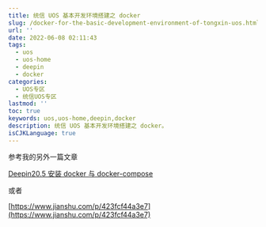 ```yaml
---
title: 统信 UOS 基本开发环境搭建之 docker
slug: /docker-for-the-basic-development-environment-of-tongxin-uos.html
url: ''
date: 2022-06-08 02:11:43
tags:
  - uos
  - uos-home
  - deepin
  - docker
categories:
  - UOS专区
  - 统信UOS专区
lastmod: ''
toc: true
keywords: uos,uos-home,deepin,docker
description: 统信 UOS 基本开发环境搭建之 docker。
isCJKLanguage: true
---
```

参考我的另外一篇文章

[Deepin20.5 安装 docker 与 docker-compose](/post/deepin-20-5-install-docker-compose.html)

或者

[https://www.jianshu.com/p/423fcf44a3e7](https://www.jianshu.com/p/423fcf44a3e7)